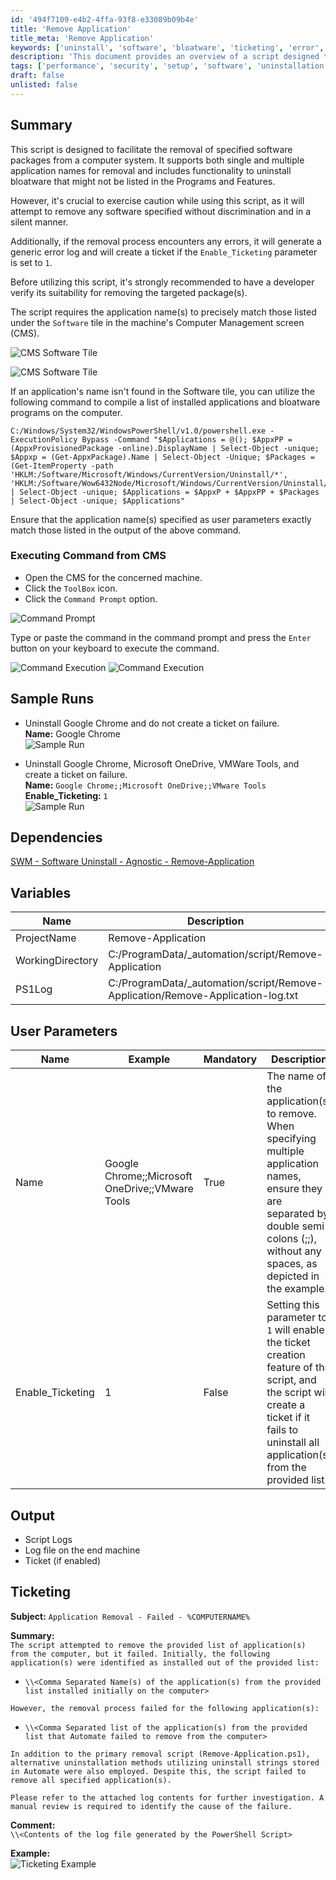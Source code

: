```yaml
---
id: '494f7109-e4b2-4ffa-93f8-e33089b09b4e'
title: 'Remove Application'
title_meta: 'Remove Application'
keywords: ['uninstall', 'software', 'bloatware', 'ticketing', 'error', 'log']
description: 'This document provides an overview of a script designed to facilitate the removal of specified software packages from a computer system, including functionality for uninstalling bloatware. It outlines the necessary precautions, command execution steps, sample runs, dependencies, and user parameters for effective usage.'
tags: ['performance', 'security', 'setup', 'software', 'uninstallation']
draft: false
unlisted: false
---
```


## Summary

This script is designed to facilitate the removal of specified software packages from a computer system. It supports both single and multiple application names for removal and includes functionality to uninstall bloatware that might not be listed in the Programs and Features.

However, it's crucial to exercise caution while using this script, as it will attempt to remove any software specified without discrimination and in a silent manner.

Additionally, if the removal process encounters any errors, it will generate a generic error log and will create a ticket if the `Enable_Ticketing` parameter is set to `1`.

Before utilizing this script, it's strongly recommended to have a developer verify its suitability for removing the targeted package(s).

The script requires the application name(s) to precisely match those listed under the `Software` tile in the machine's Computer Management screen (CMS).

![CMS Software Tile](../../../static/img/Remove-Application/image_1.png)

![CMS Software Tile](../../../static/img/Remove-Application/image_2.png)

If an application's name isn't found in the Software tile, you can utilize the following command to compile a list of installed applications and bloatware programs on the computer.

```
C:/Windows/System32/WindowsPowerShell/v1.0/powershell.exe -ExecutionPolicy Bypass -Command "$Applications = @(); $AppxPP = (AppxProvisionedPackage -online).DisplayName | Select-Object -unique; $Appxp = (Get-AppxPackage).Name | Select-Object -Unique; $Packages = (Get-ItemProperty -path 'HKLM:/Software/Microsoft/Windows/CurrentVersion/Uninstall/*', 'HKLM:/Software/Wow6432Node/Microsoft/Windows/CurrentVersion/Uninstall/*').DisplayName | Select-Object -unique; $Applications = $AppxP + $AppxPP + $Packages | Select-Object -unique; $Applications"
```

Ensure that the application name(s) specified as user parameters exactly match those listed in the output of the above command.

### Executing Command from CMS

- Open the CMS for the concerned machine.
- Click the `ToolBox` icon.
- Click the `Command Prompt` option.

![Command Prompt](../../../static/img/Remove-Application/image_3.png)

Type or paste the command in the command prompt and press the `Enter` button on your keyboard to execute the command.

![Command Execution](../../../static/img/Remove-Application/image_4.png)
![Command Execution](../../../static/img/Remove-Application/image_5.png)

## Sample Runs

- Uninstall Google Chrome and do not create a ticket on failure.  
  **Name:** Google Chrome  
  ![Sample Run](../../../static/img/Remove-Application/image_6.png)

- Uninstall Google Chrome, Microsoft OneDrive, VMWare Tools, and create a ticket on failure.  
  **Name:** `Google Chrome;;Microsoft OneDrive;;VMware Tools`  
  **Enable_Ticketing:** `1`  
  ![Sample Run](../../../static/img/Remove-Application/image_7.png)

## Dependencies

[SWM - Software Uninstall - Agnostic - Remove-Application](<../../powershell/Remove-Application.md>)

## Variables

| Name               | Description                                                   |
|--------------------|---------------------------------------------------------------|
| ProjectName        | Remove-Application                                           |
| WorkingDirectory    | C:/ProgramData/_automation/script/Remove-Application        |
| PS1Log             | C:/ProgramData/_automation/script/Remove-Application/Remove-Application-log.txt |

## User Parameters

| Name               | Example                                                         | Mandatory | Description                                                                                                                                                                                                                   |
|--------------------|-----------------------------------------------------------------|-----------|-------------------------------------------------------------------------------------------------------------------------------------------------------------------------------------------------------------------------------|
| Name               | Google Chrome;;Microsoft OneDrive;;VMware Tools                | True      | The name of the application(s) to remove. When specifying multiple application names, ensure they are separated by double semi-colons (;;), without any spaces, as depicted in the example.                                   |
| Enable_Ticketing   | 1                                                               | False     | Setting this parameter to `1` will enable the ticket creation feature of the script, and the script will create a ticket if it fails to uninstall all application(s) from the provided list.                                 |

## Output

- Script Logs
- Log file on the end machine
- Ticket (if enabled)

## Ticketing

**Subject:** `Application Removal - Failed - %COMPUTERNAME%`

**Summary:**  
`The script attempted to remove the provided list of application(s) from the computer, but it failed. Initially, the following application(s) were identified as installed out of the provided list:`

- `\\<Comma Separated Name(s) of the application(s) from the provided list installed initially on the computer>`

`However, the removal process failed for the following application(s):`

- `\\<Comma Separated list of the application(s) from the provided list that Automate failed to remove from the computer>`

`In addition to the primary removal script (Remove-Application.ps1), alternative uninstallation methods utilizing uninstall strings stored in Automate were also employed. Despite this, the script failed to remove all specified application(s).`

`Please refer to the attached log contents for further investigation. A manual review is required to identify the cause of the failure.`

**Comment:**  
`\\<Contents of the log file generated by the PowerShell Script>`

**Example:**  
![Ticketing Example](../../../static/img/Remove-Application/image_8.png)



